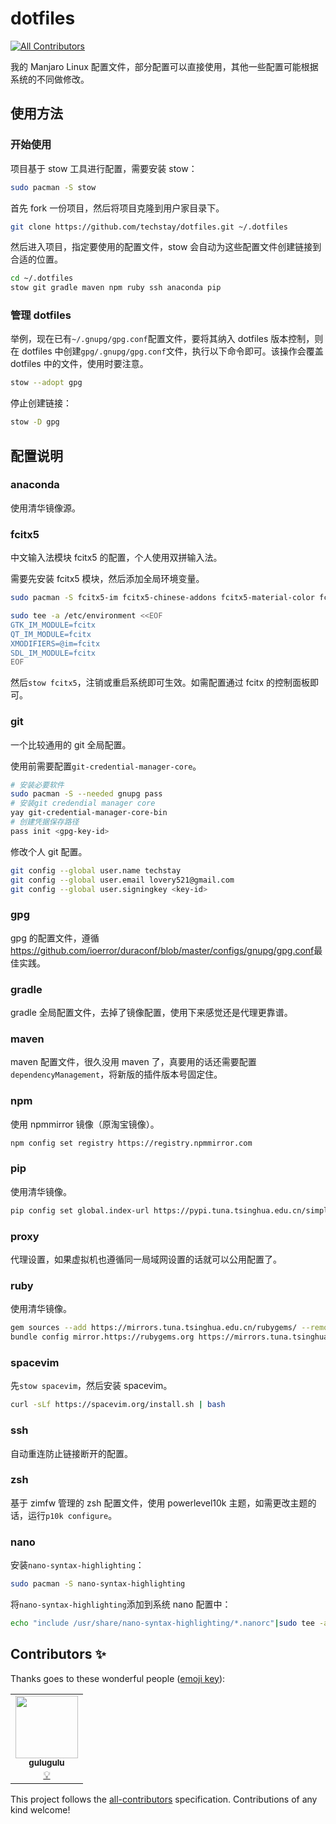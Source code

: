 # dotfiles

<!-- ALL-CONTRIBUTORS-BADGE:START - Do not remove or modify this section -->

[![All Contributors](https://img.shields.io/badge/all_contributors-1-orange.svg?style=flat-square)](#contributors-)

<!-- ALL-CONTRIBUTORS-BADGE:END -->

我的 Manjaro Linux 配置文件，部分配置可以直接使用，其他一些配置可能根据系统的不同做修改。

## 使用方法

### 开始使用

项目基于 stow 工具进行配置，需要安装 stow：

```sh
sudo pacman -S stow
```

首先 fork 一份项目，然后将项目克隆到用户家目录下。

```bash
git clone https://github.com/techstay/dotfiles.git ~/.dotfiles
```

然后进入项目，指定要使用的配置文件，stow 会自动为这些配置文件创建链接到合适的位置。

```sh
cd ~/.dotfiles
stow git gradle maven npm ruby ssh anaconda pip
```

### 管理 dotfiles

举例，现在已有`~/.gnupg/gpg.conf`配置文件，要将其纳入 dotfiles 版本控制，则在 dotfiles 中创建`gpg/.gnupg/gpg.conf`文件，执行以下命令即可。该操作会覆盖 dotfiles 中的文件，使用时要注意。

```sh
stow --adopt gpg
```

停止创建链接：

```sh
stow -D gpg
```

## 配置说明

### anaconda

使用清华镜像源。

### fcitx5

中文输入法模块 fcitx5 的配置，个人使用双拼输入法。

需要先安装 fcitx5 模块，然后添加全局环境变量。

```sh
sudo pacman -S fcitx5-im fcitx5-chinese-addons fcitx5-material-color fcitx5-lua

sudo tee -a /etc/environment <<EOF
GTK_IM_MODULE=fcitx
QT_IM_MODULE=fcitx
XMODIFIERS=@im=fcitx
SDL_IM_MODULE=fcitx
EOF
```

然后`stow fcitx5`，注销或重启系统即可生效。如需配置通过 fcitx 的控制面板即可。

### git

一个比较通用的 git 全局配置。

使用前需要配置`git-credential-manager-core`。

```sh
# 安装必要软件
sudo pacman -S --needed gnupg pass
# 安装git credendial manager core
yay git-credential-manager-core-bin
# 创建凭据保存路径
pass init <gpg-key-id>
```

修改个人 git 配置。

```sh
git config --global user.name techstay
git config --global user.email lovery521@gmail.com
git config --global user.signingkey <key-id>
```

### gpg

gpg 的配置文件，遵循<https://github.com/ioerror/duraconf/blob/master/configs/gnupg/gpg.conf>最佳实践。

### gradle

gradle 全局配置文件，去掉了镜像配置，使用下来感觉还是代理更靠谱。

### maven

maven 配置文件，很久没用 maven 了，真要用的话还需要配置`dependencyManagement`，将新版的插件版本号固定住。

### npm

使用 npmmirror 镜像（原淘宝镜像）。

```sh
npm config set registry https://registry.npmmirror.com
```

### pip

使用清华镜像。

```sh
pip config set global.index-url https://pypi.tuna.tsinghua.edu.cn/simple
```

### proxy

代理设置，如果虚拟机也遵循同一局域网设置的话就可以公用配置了。

### ruby

使用清华镜像。

```sh
gem sources --add https://mirrors.tuna.tsinghua.edu.cn/rubygems/ --remove https://rubygems.org/
bundle config mirror.https://rubygems.org https://mirrors.tuna.tsinghua.edu.cn/rubygems
```

### spacevim

先`stow spacevim`，然后安装 spacevim。

```sh
curl -sLf https://spacevim.org/install.sh | bash
```

### ssh

自动重连防止链接断开的配置。

### zsh

基于 zimfw 管理的 zsh 配置文件，使用 powerlevel10k 主题，如需更改主题的话，运行`p10k configure`。

### nano

安装`nano-syntax-highlighting`：

```sh
sudo pacman -S nano-syntax-highlighting
```

将`nano-syntax-highlighting`添加到系统 nano 配置中：

```sh
echo "include /usr/share/nano-syntax-highlighting/*.nanorc"|sudo tee -a /etc/nanorc
```

## Contributors ✨

Thanks goes to these wonderful people ([emoji key](https://allcontributors.org/docs/en/emoji-key)):

<!-- ALL-CONTRIBUTORS-LIST:START - Do not remove or modify this section -->
<!-- prettier-ignore-start -->
<!-- markdownlint-disable -->
<table>
  <tr>
    <td align="center"><a href="http://techstay.life"><img src="https://avatars.githubusercontent.com/u/7893448?v=4?s=100" width="100px;" alt=""/><br /><sub><b>gulugulu</b></sub></a><br /><a href="#example-techstay" title="Examples">💡</a></td>
  </tr>
</table>

<!-- markdownlint-restore -->
<!-- prettier-ignore-end -->

<!-- ALL-CONTRIBUTORS-LIST:END -->

This project follows the [all-contributors](https://github.com/all-contributors/all-contributors) specification. Contributions of any kind welcome!
